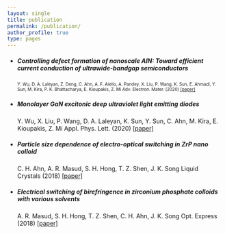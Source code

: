 ```yaml
---
layout: single
title: publication
permalink: /publication/
author_profile: true
type: pages
---
```


- ##### Controlling defect formation of nanoscale AlN: Toward efficient current conduction of ultrawide-bandgap semiconductors
  <font size="1">Y. Wu, D. A. Laleyan, Z. Deng, C. Ahn, A. F. Aiello, A. Pandey, X. Liu, P. Wang, K. Sun, E. Ahmadi, Y. Sun, M. Kira, P. K.
  Bhattacharya, E. Kioupakis, Z. Mi
  Adv. Electron. Mater. (2020) [[paper]](https://doi.org/10.1002/aelm.202000337) </font>
- ##### Monolayer GaN excitonic deep ultraviolet light emitting diodes
  Y. Wu, X. Liu, P. Wang,  D. A. Laleyan, K. Sun, Y. Sun, C. Ahn, M. Kira,  E. Kioupakis,  Z. Mi
  Appl. Phys. Lett. (2020) [[paper]](https://aip.scitation.org/doi/10.1063/1.5124828)

- ##### Particle size dependence of electro-optical switching in ZrP nano colloid
  C. H. Ahn, A. R. Masud, S. H. Hong, T. Z. Shen, J. K. Song
  Liquid Crystals (2018) [[paper]](https://www.tandfonline.com/doi/full/10.1080/02678292.2018.1480806)

- ##### Electrical switching of birefringence in zirconium phosphate colloids with various solvents
  A. R. Masud, S. H. Hong, T. Z. Shen, C. H. Ahn, J. K. Song
  Opt. Express (2018) [[paper]](https://www.osapublishing.org/oe/abstract.cfm?uri=oe-26-1-173&origin=search)